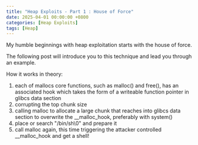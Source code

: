 ```yaml
---
title: "Heap Exploits - Part 1 : House of Force"
date: 2025-04-01 00:00:00 +0800
categories: [Heap Exploits]
tags: [Heap]
---
```


My humble beginnings with heap exploitation starts with the house of force.

The following post will introduce you to this technique and lead you through an example.

How it works in theory:

1. each of mallocs core functions, such as malloc() and free(), has an associated hook which takes the form of a writeable function pointer in glibcs data section
2. corrupting the top chunk size
3. calling malloc to allocate a large chunk that reaches into glibcs data section to overwrite the __malloc_hook, preferably with system()
4. place or search "/bin/sh\0" and prepare it
5. call malloc again, this time triggering the attacker controlled __malloc_hook and get a shell!




